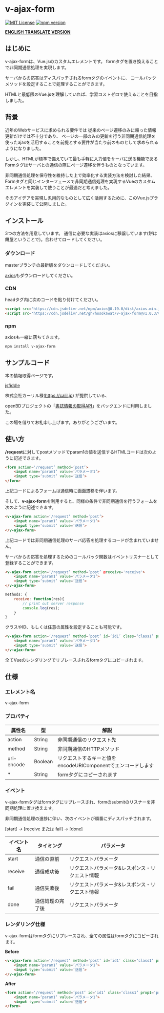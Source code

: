 # v-ajax-form
[![MIT License](http://img.shields.io/badge/license-MIT-blue.svg?style=flat)](LICENSE)
[![npm version](https://badge.fury.io/js/v-ajax-form.svg)](https://badge.fury.io/js/v-ajax-form)

**[ENGLISH TRANSLATE VERSION](README_ENG.md)**

## はじめに

v-ajax-formは、Vue.jsのカスタムエレメントです。
formタグを置き換えることで非同期通信処理を実現します。

サーバからの応答はディスパッチされるformタグのイベントに、
コールバックメソッドを設定することで処理することができます。

HTMLと最低限のVue.jsを理解していれば、学習コストゼロで使えることを目指しました。

## 背景
近年のWebサービスに求められる要件では
従来のページ遷移のみに頼った情報更新だけでは不十分であり、
ページの一部のみの更新を行う非同期通信処理を使ったajaxを活用することを前提とする要件が当たり前のものとして求められるようになりました。

しかし、HTMLが標準で備えていて最も手軽に入力値をサーバに送る機能であるFormタグはサーバとの通信の際にページ遷移を伴うものとなっています。

非同期通信処理を保守性を維持した上で効率化する実装方法を検討した結果、
Formタグと同じインターフェースで非同期通信処理を実現するVueのカスタムエレメントを実装して使うことが最適だと考えました。

そのアイデアを実現し汎用的なものとして広く活用するために、このVue.jsプラグインを実装して公開しました。

## インストール

3つの方法を用意しています。
通信に必要な実装はaxiosに移譲しています(餅は餅屋ということで)。合わせてロードしてください。

### ダウンロード
masterブランチの最新版をダウンロードしてください。


[axios](https://github.com/axios/axios)もダウンロードしてください。


### CDN
headタグ内に次のコードを貼り付けてください。
``` html
<script src='https://cdn.jsdelivr.net/npm/axios@0.19.0/dist/axios.min.js'></script>
<script src='https://cdn.jsdelivr.net/gh/hosokawat/v-ajax-form@v1.0.3/v-ajax-form.min.js'></script>
```

### npm
axiosも一緒に落ちてきます。
``` bash
npm install v-ajax-form
```


## サンプルコード

本の情報取得ページです。

[jsfiddle](https://jsfiddle.net/hosokawat/tfhn2cp3/)

株式会社カーリル様(https://calil.jp) が提供している、

openBDプロジェクトの「[書誌情報の取得API](https://openbd.jp)」をバックエンドに利用しました。

この場を借りてお礼申し上げます。ありがとうございます。

## 使い方

**/request**に対してpostメソッドでparam1の値を送信するHTMLコードは次のように記述できます。

``` html
<form action=‘/request’ method=‘post’>
    <input name=‘param1’ value=‘パラメータ1’>
    <input type=‘submit’ value=‘送信’>
</form>
```
上記コードによるフォームは通信時に画面遷移を伴います。

そして、**v-ajax-form**を利用すると、同様の条件で非同期通信を行うフォームを次のように記述できます。

``` html
<v-ajax-form action=‘/request’ method=‘post’>
    <input name=‘param1’ value=‘パラメータ1’>
    <input type=‘submit’ value=‘送信’>
</v-ajax-form>
```

上記コードでは非同期通信処理のサーバ応答を処理するコードが含まれていません。

サーバからの応答を処理するためのコールバック関数はイベントリスナーとして登録することができます。

``` html
<v-ajax-form action=‘/request’ method=‘post’ @receive='receive'>
    <input name=‘param1’ value=‘パラメータ1’>
    <input type=‘submit’ value=‘送信’>
</v-ajax-form>
```

``` javascript
methods: {
    receive: function(res){
        // print out server response
        console.log(res);
    }
}
```

クラスやID、もしくは任意の属性を設定することも可能です。
``` html
<v-ajax-form action=‘/request’ method=‘post’ id=‘id1’ class=‘class1’ prop1=‘prop1’>
    <input name=‘param1’ value=‘パラメータ1’>
    <input type=‘submit’ value=‘送信’>
</v-ajax-form>
```

全てVueのレンダリングでリプレースされるformタグにコピーされます。

## 仕様

### エレメント名

v-ajax-form

### プロパティ

|属性名|型|解説|
|-------|----------|----------|
|action|String|非同期通信のリクエスト先|
|method|String|非同期通信のHTTPメソッド|
|uri-encode|Boolean|リクエストするキーと値をencodeURIComponentでエンコードします|
|*|String|formタグにコピーされます|

### イベント
v-ajax-formタグはformタグにリプレースされ、formのsubmitのリスナーを非同期処理に置き換えます。

非同期通信処理の進捗に伴い、次のイベントが順番にディスパッチされます。

[start] -> [receive または fail] -> [done]

|イベント名|タイミング|パラメータ|
|-------|----------|----------|
|start|通信の直前|リクエストパラメータ|
|receive|通信成功後|リクエストパラメータ&レスポンス・リクエスト情報|
|fail|通信失敗後|リクエストパラメータ&レスポンス・リクエスト情報|
|done|通信処理の完了後|リクエストパラメータ|


### レンダリング仕様
v-ajax-formはformタグにリプレースされ、全ての属性はformタグにコピーされます。

**Before**
``` html
<v-ajax-form action=‘/request’ method=‘post’ id=‘id1’ class=‘class1’ prop1=‘prop1’>
    <input name=‘param1’ value=‘パラメータ1’>
    <input type=‘submit’ value=‘送信’>
</v-ajax-form>
```
**After**
``` html
<form action=‘/request’ method=‘post’ id=‘id1’ class=‘class1’ prop1=‘prop1’>
    <input name=‘param1’ value=‘パラメータ1’>
    <input type=‘submit’ value=‘送信’>
</form>
```
